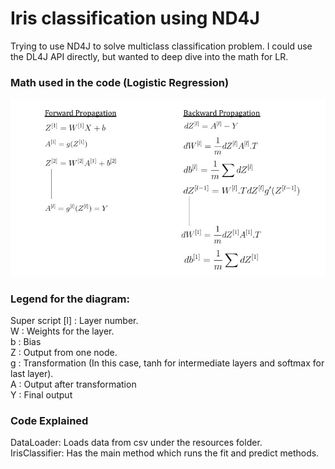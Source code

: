 # Iris classification using ND4J

Trying to use ND4J to solve multiclass classification problem. I could use the DL4J API directly, but wanted to deep dive into the math for LR.
   
### Math used in the code (Logistic Regression)
![Math in Logistic Regression](https://raw.githubusercontent.com/pkamath2/iris_classifier_nd4j/master/src/main/resources/LR-math.jpg)  

### Legend for the diagram:  
Super script [l] : Layer number.  
W : Weights for the layer.  
b : Bias  
Z : Output from one node.   
g : Transformation (In this case, tanh for intermediate layers and softmax for last layer).  
A : Output after transformation  
Y : Final output  

### Code Explained 
DataLoader: Loads data from csv under the resources folder.    
IrisClassifier: Has the main method which runs the fit and predict methods. 

